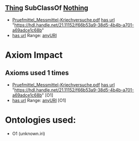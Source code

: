 ## [Thing](http://www.w3.org/2002/07/owl#Thing) SubClassOf [Nothing](http://www.w3.org/2002/07/owl#Nothing) ##

  - [Pruefmittel_Messmittel-Kriechversuche.pdf](https://purls.helmholtz-metadaten.de/msekg/17453329995095) [has url](https://nfdi.fiz-karlsruhe.de/ontology/NFDI_0001008) "https://hdl.handle.net/21.11152/f66b53a9-38d5-4b4b-a701-a69adce1c68b"
  - [has url](https://nfdi.fiz-karlsruhe.de/ontology/NFDI_0001008) Range: [anyURI](http://www.w3.org/2001/XMLSchema#anyURI)

# Axiom Impact 
## Axioms used 1 times
- [Pruefmittel_Messmittel-Kriechversuche.pdf](https://purls.helmholtz-metadaten.de/msekg/17453329995095) [has url](https://nfdi.fiz-karlsruhe.de/ontology/NFDI_0001008) "https://hdl.handle.net/21.11152/f66b53a9-38d5-4b4b-a701-a69adce1c68b" [O1]
- [has url](https://nfdi.fiz-karlsruhe.de/ontology/NFDI_0001008) Range: [anyURI](http://www.w3.org/2001/XMLSchema#anyURI) [O1]



# Ontologies used: 
- O1 (unknown.iri)
